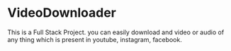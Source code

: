 # VideoDownloader
This is a Full Stack Project. you can easily download and video or audio of any thing which is present in youtube, instagram, facebook.

